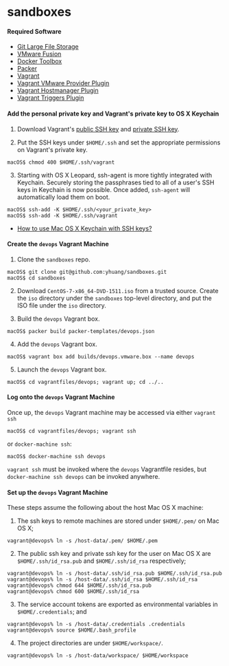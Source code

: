 # sandboxes

#### Required Software
- [Git Large File Storage](https://git-lfs.github.com/)
- [VMware Fusion](https://www.vmware.com/products/fusion/fusion-evaluation)
- [Docker Toolbox](https://github.com/docker/toolbox/releases/)
- [Packer](https://www.packer.io/downloads.html)
- [Vagrant](https://www.vagrantup.com/downloads.html)
- [Vagrant VMware Provider Plugin](https://www.vagrantup.com/docs/vmware/installation.html)
- [Vagrant Hostmanager Plugin](https://github.com/devopsgroup-io/vagrant-hostmanager)
- [Vagrant Triggers Plugin](https://github.com/emyl/vagrant-triggers)

#### Add the personal private key and Vagrant's private key to OS X Keychain

  1. Download Vagrant's [public SSH key](https://raw.githubusercontent.com/mitchellh/vagrant/master/keys/vagrant.pub) and [private SSH key](https://raw.githubusercontent.com/mitchellh/vagrant/master/keys/vagrant).

  2. Put the SSH keys under `$HOME/.ssh` and set the appropriate permissions on Vagrant's private key.

  ```
  macOS$ chmod 400 $HOME/.ssh/vagrant
  ```

  3. Starting with OS X Leopard, ssh-agent is more tightly integrated with Keychain.  Securely storing the passphrases tied to all of a user's SSH keys in Keychain is now possible.  Once added, `ssh-agent` will automatically load them on boot.

  ```
  macOS$ ssh-add -K $HOME/.ssh/<your_private_key>
  macOS$ ssh-add -K $HOME/.ssh/vagrant
  ```

- [How to use Mac OS X Keychain with SSH keys?](http://superuser.com/questions/88470/how-to-use-mac-os-x-keychain-with-ssh-keys)

#### Create the `devops` Vagrant Machine

  1. Clone the `sandboxes` repo.

  ```
  macOS$ git clone git@github.com:yhuang/sandboxes.git
  macOS$ cd sandboxes
  ```

  2. Download `CentOS-7-x86_64-DVD-1511.iso` from a trusted source.  Create the `iso` directory under the `sandboxes` top-level directory, and put the ISO file under the `iso` directory.

  3. Build the `devops` Vagrant box.

  ```
  macOS$ packer build packer-templates/devops.json
  ```

  4. Add the `devops` Vagrant box.

  ```
  macOS$ vagrant box add builds/devops.vmware.box --name devops
  ```

  5. Launch the `devops` Vagrant box.

  ```
  macOS$ cd vagrantfiles/devops; vagrant up; cd ../..
  ```

#### Log onto the `devops` Vagrant Machine
Once up, the `devops` Vagrant machine may be accessed via either `vagrant ssh`
```
macOS$ cd vagrantfiles/devops; vagrant ssh
```
or `docker-machine ssh`:
```
macOS$ docker-machine ssh devops
```

`vagrant ssh` must be invoked where the `devops` Vagrantfile resides, but `docker-machine ssh devops` can be invoked anywhere.

#### Set up the `devops` Vagrant Machine
These steps assume the following about the host Mac OS X machine:

  1. The ssh keys to remote machines are stored under `$HOME/.pem/` on Mac OS X;

  ```
  vagrant@devops% ln -s /host-data/.pem/ $HOME/.pem
  ```

  2. The public ssh key and private ssh key for the user on Mac OS X are `$HOME/.ssh/id_rsa.pub` and `$HOME/.ssh/id_rsa` respectively;

  ```
  vagrant@devops% ln -s /host-data/.ssh/id_rsa.pub $HOME/.ssh/id_rsa.pub
  vagrant@devops% ln -s /host-data/.ssh/id_rsa $HOME/.ssh/id_rsa
  vagrant@devops% chmod 644 $HOME/.ssh/id_rsa.pub
  vagrant@devops% chmod 600 $HOME/.ssh/id_rsa
  ```

  3. The service account tokens are exported as environmental variables in `$HOME/.credentials`; and

  ```
  vagrant@devops% ln -s /host-data/.credentials .credentials
  vagrant@devops% source $HOME/.bash_profile
  ```

  4. The project directories are under `$HOME/workspace/`.

  ```
  vagrant@devops% ln -s /host-data/workspace/ $HOME/workspace
  ```
